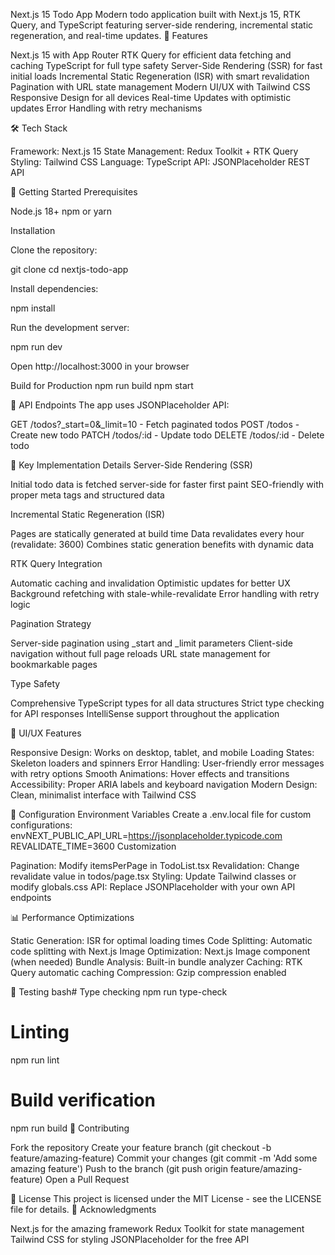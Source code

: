 Next.js 15 Todo App
Modern todo application built with Next.js 15, RTK Query, and TypeScript featuring server-side rendering, incremental static regeneration, and real-time updates.
🚀 Features

Next.js 15 with App Router
RTK Query for efficient data fetching and caching
TypeScript for full type safety
Server-Side Rendering (SSR) for fast initial loads
Incremental Static Regeneration (ISR) with smart revalidation
Pagination with URL state management
Modern UI/UX with Tailwind CSS
Responsive Design for all devices
Real-time Updates with optimistic updates
Error Handling with retry mechanisms

🛠️ Tech Stack

Framework: Next.js 15
State Management: Redux Toolkit + RTK Query
Styling: Tailwind CSS
Language: TypeScript
API: JSONPlaceholder REST API

🚀 Getting Started
Prerequisites

Node.js 18+
npm or yarn

Installation

Clone the repository:

git clone <repository-url>
cd nextjs-todo-app

Install dependencies:

npm install

Run the development server:

npm run dev

Open http://localhost:3000 in your browser

Build for Production
npm run build
npm start

📝 API Endpoints
The app uses JSONPlaceholder API:

GET /todos?_start=0&_limit=10 - Fetch paginated todos
POST /todos - Create new todo
PATCH /todos/:id - Update todo
DELETE /todos/:id - Delete todo

🎯 Key Implementation Details
Server-Side Rendering (SSR)

Initial todo data is fetched server-side for faster first paint
SEO-friendly with proper meta tags and structured data

Incremental Static Regeneration (ISR)

Pages are statically generated at build time
Data revalidates every hour (revalidate: 3600)
Combines static generation benefits with dynamic data

RTK Query Integration

Automatic caching and invalidation
Optimistic updates for better UX
Background refetching with stale-while-revalidate
Error handling with retry logic

Pagination Strategy

Server-side pagination using _start and _limit parameters
Client-side navigation without full page reloads
URL state management for bookmarkable pages

Type Safety

Comprehensive TypeScript types for all data structures
Strict type checking for API responses
IntelliSense support throughout the application

🎨 UI/UX Features

Responsive Design: Works on desktop, tablet, and mobile
Loading States: Skeleton loaders and spinners
Error Handling: User-friendly error messages with retry options
Smooth Animations: Hover effects and transitions
Accessibility: Proper ARIA labels and keyboard navigation
Modern Design: Clean, minimalist interface with Tailwind CSS

🔧 Configuration
Environment Variables
Create a .env.local file for custom configurations:
envNEXT_PUBLIC_API_URL=https://jsonplaceholder.typicode.com
REVALIDATE_TIME=3600
Customization

Pagination: Modify itemsPerPage in TodoList.tsx
Revalidation: Change revalidate value in todos/page.tsx
Styling: Update Tailwind classes or modify globals.css
API: Replace JSONPlaceholder with your own API endpoints

📊 Performance Optimizations

Static Generation: ISR for optimal loading times
Code Splitting: Automatic code splitting with Next.js
Image Optimization: Next.js Image component (when needed)
Bundle Analysis: Built-in bundle analyzer
Caching: RTK Query automatic caching
Compression: Gzip compression enabled

🧪 Testing
bash# Type checking
npm run type-check

# Linting
npm run lint

# Build verification
npm run build
🤝 Contributing

Fork the repository
Create your feature branch (git checkout -b feature/amazing-feature)
Commit your changes (git commit -m 'Add some amazing feature')
Push to the branch (git push origin feature/amazing-feature)
Open a Pull Request

📄 License
This project is licensed under the MIT License - see the LICENSE file for details.
🙏 Acknowledgments

Next.js for the amazing framework
Redux Toolkit for state management
Tailwind CSS for styling
JSONPlaceholder for the free API